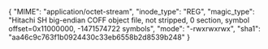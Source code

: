 {
  "MIME": "application/octet-stream",
  "inode_type": "REG",
  "magic_type": "Hitachi SH big-endian COFF object file, not stripped, 0 section, symbol offset=0x11000000, -1471574722 symbols",
  "mode": "-rwxrwxrwx",
  "sha1": "aa46c9c763f1b0924430c33eb6558b2d8539b248"
}